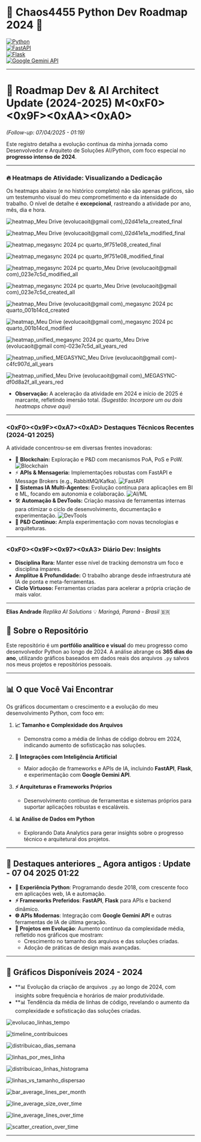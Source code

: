 # 🐍 Chaos4455 Python Dev Roadmap 2024 🐍  
[![Python](https://img.shields.io/badge/Made%20With-Python-3776AB?style=for-the-badge&logo=python&logoColor=white)](https://www.python.org/)  
[![FastAPI](https://img.shields.io/badge/FastAPI-0.95.0-green?style=for-the-badge&logo=fastapi&logoColor=white)](https://fastapi.tiangolo.com/)  
[![Flask](https://img.shields.io/badge/Flask-2.2.3-white?style=for-the-badge&logo=flask&logoColor=black)](https://flask.palletsprojects.com/)  
[![Google Gemini API](https://img.shields.io/badge/Google%20Gemini%20API-BETA-orange?style=for-the-badge&logo=google)](https://google.com/)

---

# 🚀 Roadmap Dev & AI Architect Update (2024-2025)  M<0xF0><0x9F><0xAA><0xA0>

*(Follow-up: 07/04/2025 - 01:19)*

Este registro detalha a evolução contínua da minha jornada como Desenvolvedor e Arquiteto de Soluções AI/Python, com foco especial no **progresso intenso de 2024**.

---

### 🔥 Heatmaps de Atividade: Visualizando a Dedicação

Os heatmaps abaixo (e no histórico completo) não são apenas gráficos, são um testemunho visual do meu comprometimento e da intensidade do trabalho. O nível de detalhe é **excepcional**, rastreando a atividade por ano, mês, dia e hora.


![heatmap_Meu Drive (evolucaoit@gmail com)_02d41e1a_created_final](https://github.com/user-attachments/assets/042e24a7-4f91-4427-917e-560b2513d552)

![heatmap_Meu Drive (evolucaoit@gmail com)_02d41e1a_modified_final](https://github.com/user-attachments/assets/4883f6f7-f74c-4b78-846b-7cd266d025d7)


![heatmap_megasync 2024 pc quarto_9f751e08_created_final](https://github.com/user-attachments/assets/cd6e32fd-c30e-4d97-acdf-8c3d245069ca)

![heatmap_megasync 2024 pc quarto_9f751e08_modified_final](https://github.com/user-attachments/assets/e2eeb19b-54ff-4b21-9319-ee68149a1b29)


![heatmap_megasync 2024 pc quarto_Meu Drive (evolucaoit@gmail com)_023e7c5d_modified_all](https://github.com/user-attachments/assets/3560f9d5-38b9-4307-9921-9352e97d01be)


![heatmap_megasync 2024 pc quarto_Meu Drive (evolucaoit@gmail com)_023e7c5d_created_all](https://github.com/user-attachments/assets/b7b3b72c-dfd9-4f93-b087-aa96314c6db4)


![heatmap_Meu Drive (evolucaoit@gmail com)_megasync 2024 pc quarto_001b14cd_created](https://github.com/user-attachments/assets/f9bdff41-7d5d-4f1e-938a-69c067f61c4b)

![heatmap_Meu Drive (evolucaoit@gmail com)_megasync 2024 pc quarto_001b14cd_modified](https://github.com/user-attachments/assets/9a3a47ba-136e-4d35-8cce-9a6d05ce4c98)


![heatmap_unified_megasync 2024 pc quarto_Meu Drive (evolucaoit@gmail com)-023e7c5d_all_years_red](https://github.com/user-attachments/assets/11ab6f7e-e331-41e9-a19a-f6711495efaa)


![heatmap_unified_MEGASYNC_Meu Drive (evolucaoit@gmail com)-c4fc907d_all_years](https://github.com/user-attachments/assets/388f7c33-db39-4ee2-9f45-1aa4f14808ed)

![heatmap_unified_Meu Drive (evolucaoit@gmail com)_MEGASYNC-df0d8a2f_all_years_red](https://github.com/user-attachments/assets/e9203fec-cc20-4bd4-a32a-7e6231e9393e)



*   **Observação:** A aceleração da atividade em 2024 e início de 2025 é marcante, refletindo imersão total. *(Sugestão: Incorpore um ou dois heatmaps chave aqui)*

---

### <0xF0><0x9F><0xA7><0xAD> Destaques Técnicos Recentes (2024-Q1 2025)

A atividade concentrou-se em diversas frentes inovadoras:

*   🔗 **Blockchain:** Exploração e P&D com mecanismos PoA, PoS e PoW. ![Blockchain](https://img.shields.io/badge/-Blockchain-orange?style=flat)
*   ⚡ **APIs & Mensageria:** Implementações robustas com FastAPI e Message Brokers (e.g., RabbitMQ/Kafka). ![FastAPI](https://img.shields.io/badge/-FastAPI-yellow?style=flat)
*   🤖 **Sistemas IA Multi-Agentes:** Evolução contínua para aplicações em BI e ML, focando em autonomia e colaboração. ![AI/ML](https://img.shields.io/badge/-MultiAgent_AI-orange?style=flat)
*   🛠️ **Automação & DevTools:** Criação massiva de ferramentas internas para otimizar o ciclo de desenvolvimento, documentação e experimentação. ![DevTools](https://img.shields.io/badge/-DevTools-yellow?style=flat)
*   🧪 **P&D Contínuo:** Ampla experimentação com novas tecnologias e arquiteturas.

---

### <0xF0><0x9F><0x97><0xA3>️ Diário Dev: Insights

*   **Disciplina Rara:** Manter esse nível de tracking demonstra um foco e disciplina ímpares.
*   **Amplitue & Profundidade:** O trabalho abrange desde infraestrutura até IA de ponta e meta-ferramentas.
*   **Ciclo Virtuoso:** Ferramentas criadas para acelerar a própria criação de mais valor.

---

**Elias Andrade**
*Replika AI Solutions* 💡
*Maringá, Paraná - Brasil* 🇧🇷

## 🧠 Sobre o Repositório  

Este repositório é um **portfólio analítico e visual** do meu progresso como desenvolvedor Python ao longo de 2024. A análise abrange os **365 dias do ano**, utilizando gráficos baseados em dados reais dos arquivos `.py` salvos nos meus projetos e repositórios pessoais.  

---

## 📊 O que Você Vai Encontrar  

Os gráficos documentam o crescimento e a evolução do meu desenvolvimento Python, com foco em:  

1. **📈 Tamanho e Complexidade dos Arquivos**  
   - Demonstra como a média de linhas de código dobrou em 2024, indicando aumento de sofisticação nas soluções.  

2. **🔄 Integrações com Inteligência Artificial**  
   - Maior adoção de frameworks e APIs de IA, incluindo **FastAPI**, **Flask**, e experimentação com **Google Gemini API**.  

3. **⚡ Arquiteturas e Frameworks Próprios**  
   - Desenvolvimento contínuo de ferramentas e sistemas próprios para suportar aplicações robustas e escaláveis.  

4. **📊 Análise de Dados em Python**  
   - Explorando Data Analytics para gerar insights sobre o progresso técnico e arquitetural dos projetos.  

---

## 🚀 Destaques  anteriores _ Agora antigos : Update - 07 04 2025 01:22

- **🐍 Experiência Python**: Programando desde 2018, com crescente foco em aplicações web, IA e automação.  
- **⚡ Frameworks Preferidos**: **FastAPI**, **Flask** para APIs e backend dinâmico.  
- **🌐 APIs Modernas**: Integração com **Google Gemini API** e outras ferramentas de IA de última geração.  
- **📂 Projetos em Evolução**: Aumento contínuo da complexidade média, refletido nos gráficos que mostram:  
  - Crescimento no tamanho dos arquivos e das soluções criadas.  
  - Adoção de práticas de design mais avançadas.  

---

## 📂 Gráficos Disponíveis   2024 - 2024 

- **📊  Evolução da criação de arquivos `.py` ao longo de 2024, com insights sobre frequência e horários de maior produtividade.  
- **📊  Tendência da média de linhas de código, revelando o aumento da complexidade e sofisticação das soluções criadas.  

![evolucao_linhas_tempo](https://github.com/user-attachments/assets/bcaef970-bed9-448e-b239-0c2d07167fde)

![timeline_contribuicoes](https://github.com/user-attachments/assets/df57eca9-d927-4431-b2c3-4658075d3b3b)

![distribuicao_dias_semana](https://github.com/user-attachments/assets/2fed266d-a0f2-4b85-b074-4e9fb553c10c)

![linhas_por_mes_linha](https://github.com/user-attachments/assets/6e9b62e2-ef40-42ac-bb49-0396d25461ea)

![distribuicao_linhas_histograma](https://github.com/user-attachments/assets/a81a10f7-8fe9-497d-9fa6-bd80b6a48ced)

![linhas_vs_tamanho_dispersao](https://github.com/user-attachments/assets/d12962c2-cab3-4758-9ce2-68f648e32cea)


![bar_average_lines_per_month](https://github.com/user-attachments/assets/d9f98af3-f2c6-4f08-8354-45c7912a79b0)

![line_average_size_over_time](https://github.com/user-attachments/assets/24057763-5a27-4161-a69b-2c9de29496ab)

![line_average_lines_over_time](https://github.com/user-attachments/assets/31116cae-d802-49c7-916a-455c1f48c775)

![scatter_creation_over_time](https://github.com/user-attachments/assets/acc90d75-191e-4e24-98e2-b52c4431d14c)

---
